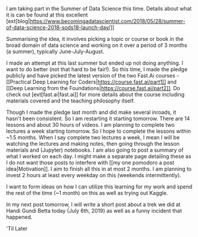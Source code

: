 I am taking part in the Summer of Data Science this time. Details about what it is can be found at this excellent [ext[blog|https://www.becomingadatascientist.com/2018/05/28/summer-of-data-science-2018-sods18-launch-day/]]

Summarising the idea, it involves picking a topic or course or book in the broad domain of data science and working on it over a period of 
3 months (a summer), typically June-July-August. 

I made an attempt at this last summer but ended up not doing anything. I want to do better (not that hard to be fair!). So this time, I made
the pledge publicly and have picked the latest version of the two Fast.Ai courses - [[Practical Deep Learning for Coders|https://course.fast.ai/part1]]
and [[Deep Learning from the Foundations|https://course.fast.ai/part2]]. Do check out [ext[fast.ai|fast.ai]] for more details about the course 
including materials covered and the teaching philosophy itself. 

Though I made the pledge last month and did make several inroads, it hasn't been consistent. So I am restarting it starting tomorrow. There
are 14 lessons and about 30 hours of videos. I am planning to complete two lectures a week starting tomorrow. So I hope to complete the 
lessons within ~1.5 months. When I say complete two lectures a week, I mean I will be watching the lectures and making notes, then going 
through the lesson materials and (Jupyter) notebooks. I am also going to post a summary of what I worked on each day. I might make a 
separate page detailing these as I do not want those posts to interfere with [[my one pomodoro a post idea|Motivation]]. 
I aim to finish all this in at most 2 months. I am planning to invest 2 hours at least every weekday on this (weekends intermittently).  

I want to form ideas on how I can utilize this learning for my work and spend the rest of the time (~1 month) on this as well as trying out
Kaggle. 

In my next post tomorrow, I will write a short post about a trek we did at Handi Gundi Betta today (July 6th, 2019) as well as a funny 
incident that happened. 

'Til Later